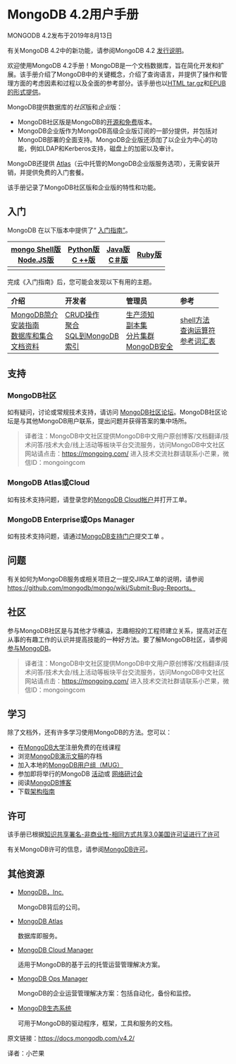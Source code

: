 # MongoDB 4.2用户手册

MONGODB 4.2发布于2019年8月13日

有关MongoDB 4.2中的新功能，请参阅MongoDB 4.2 [发行说明](https://docs.mongodb.com/v4.2/release-notes/4.2/)。

欢迎使用MongoDB 4.2手册！MongoDB是一个文档数据库，旨在简化开发和扩展。该手册介绍了MongoDB中的关键概念，介绍了查询语言，并提供了操作和管理方面的考虑因素和过程以及全面的参考部分。该手册也以[HTML tar.gz](https://docs.mongodb.com/v4.2/manual.tar.gz)和[EPUB的形式提供](https://docs.mongodb.com/v4.2/MongoDB-manual.epub)。

MongoDB提供数据库的*社区*版和*企业*版：

- MongoDB社区版是MongoDB的[开源和免费](https://github.com/mongodb/mongo/)版本。
- MongoDB企业版作为MongoDB高级企业版订阅的一部分提供，并包括对MongoDB部署的全面支持。MongoDB企业版还添加了以企业为中心的功能，例如LDAP和Kerberos支持，磁盘上的加密以及审计。

MongoDB还提供 [Atlas](https://www.mongodb.com/cloud/atlas?tck=docs_server)（云中托管的MongoDB企业版服务选项），无需安装开销，并提供免费的入门套餐。

该手册记录了MongoDB社区版和企业版的特性和功能。



## 入门

MongoDB 在以下版本中提供了“ [入门指南”](https://docs.mongodb.com/getting-started/shell)。

| [mongo Shell版](https://docs.mongodb.com/v4.2/tutorial/getting-started/)<br/>[Node.JS版](http://mongodb.github.io/node-mongodb-native/3.4/quick-start/quick-start/) | [Python版](https://docs.mongodb.com/drivers/pymongo)<br/>[C ++版](https://mongodb.github.io/mongo-cxx-driver/mongocxx-v3/tutorial/) | [Java版](https://mongodb.github.io/mongo-java-driver/)<br/>[C＃版](http://mongodb.github.io/mongo-csharp-driver/) | [Ruby版](https://docs.mongodb.com/ruby-driver/current/quick-start/) |
| ------------------------------------------------------------ | ------------------------------------------------------------ | ------------------------------------------------------------ | ------------------------------------------------------------ |
|                                                              |                                                              |                                                              |                                                              |



完成《入门指南》后，您可能会发现以下有用的主题。

| 介绍                                                         | 开发者                                                       | 管理员                                                       | 参考                                                         |
| :----------------------------------------------------------- | :----------------------------------------------------------- | :----------------------------------------------------------- | :----------------------------------------------------------- |
| [MongoDB简介](https://docs.mongodb.com/v4.2/introduction/)<br/>[安装指南](https://docs.mongodb.com/v4.2/installation/)<br/>[数据库和集合](https://docs.mongodb.com/v4.2/core/databases-and-collections/)<br/>[文档资料](https://docs.mongodb.com/v4.2/core/document/) | [CRUD操作](https://docs.mongodb.com/v4.2/crud/)<br/>[聚合](https://docs.mongodb.com/v4.2/aggregation/)<br/>[SQL到MongoDB](https://docs.mongodb.com/v4.2/reference/sql-comparison/)<br/>[索引](https://docs.mongodb.com/v4.2/indexes/) | [生产须知](https://docs.mongodb.com/v4.2/administration/production-notes/)<br/>[副本集](https://docs.mongodb.com/v4.2/replication/)<br/>[分片集群](https://docs.mongodb.com/v4.2/sharding/)<br/>[MongoDB安全](https://docs.mongodb.com/v4.2/security/) | [shell方法](https://docs.mongodb.com/v4.2/reference/method/)<br/>[查询运算符](https://docs.mongodb.com/v4.2/reference/operator/)<br/>[参考](https://docs.mongodb.com/v4.2/reference/)[词汇表](https://docs.mongodb.com/v4.2/reference/glossary/) |





## 支持

### MongoDB社区

如有疑问，讨论或常规技术支持，请访问 [MongoDB社区论坛](https://community.mongodb.com/)。MongoDB社区论坛是与其他MongoDB用户联系，提出问题并获得答案的集中场所。

> 译者注：MongoDB中文社区提供MongoDB中文用户原创博客/文档翻译/技术问答/技术大会/线上活动等板块平台交流服务，访问MongoDB中文社区网站请点击：https://mongoing.com/
> 进入技术交流社群请联系小芒果，微信ID：mongoingcom


### MongoDB Atlas或Cloud 

如有技术支持问题，请登录您的[MongoDB Cloud帐户](https://cloud.mongodb.com/user)并打开工单。



### MongoDB Enterprise或Ops Manager

如有技术支持问题，请通过[MongoDB支持门户](https://support.mongodb.com/)提交工单 。



## 问题

有关如何为MongoDB服务或相关项目之一提交JIRA工单的说明，请参阅 https://github.com/mongodb/mongo/wiki/Submit-Bug-Reports。



## 社区

参与MongoDB社区是与其他才华横溢，志趣相投的工程师建立关系，提高对正在从事的有趣工作的认识并提高技能的一种好方法。要了解MongoDB社区，请参阅 [参与MongoDB](http://www.mongodb.org/get-involved?tck=docs_server)。

> 译者注：MongoDB中文社区提供MongoDB中文用户原创博客/文档翻译/技术问答/技术大会/线上活动等板块平台交流服务，访问MongoDB中文社区网站请点击：https://mongoing.com/
> 进入技术交流社群请联系小芒果，微信ID：mongoingcom


## 学习

除了文档外，还有许多学习使用MongoDB的方法。您可以：

- 在[MongoDB大学](https://university.mongodb.com/?tck=docs_server)注册免费的在线课程
- 浏览[MongoDB演示文稿](https://www.mongodb.com/presentations?tck=docs_server)的存档
- 加入本地的[MongoDB用户组（MUG）](https://www.mongodb.org/user-groups?tck=docs_server)
- 参加即将举行的MongoDB [活动](http://www.mongodb.com/events?tck=docs_server)或 [网络研讨会](http://www.mongodb.com/webinars?tck=docs_server)
- 阅读[MongoDB博客](http://www.mongodb.com/blog?tck=docs_server)
- 下载[架构指南](https://www.mongodb.com/lp/whitepaper/architecture-guide?tck=docs_server)



## 许可

该手册已根据[知识共享署名-非商业性-相同方式共享3.0美国许可证进行了许可](http://creativecommons.org/licenses/by-nc-sa/3.0/us/)

有关MongoDB许可的信息，请参阅[MongoDB许可](https://www.mongodb.org/about/licensing/)。



## 其他资源

- [MongoDB，Inc.](https://www.mongodb.com/?tck=docs_server)

  MongoDB背后的公司。

- [MongoDB Atlas](https://www.mongodb.com/cloud?tck=docs_server)

  数据库即服务。

- [MongoDB Cloud Manager](https://www.mongodb.com/cloud/cloud-manager/?tck=docs_server)

  适用于MongoDB的基于云的托管运营管理解决方案。

- [MongoDB Ops Manager](https://docs.opsmanager.mongodb.com/current/?tck=docs_server)

  MongoDB的企业运营管理解决方案：包括自动化，备份和监控。

- [MongoDB生态系统](https://docs.mongodb.com/ecosystem/?tck=docs_server)

  可用于MongoDB的驱动程序，框架，工具和服务的文档。



原文链接：https://docs.mongodb.com/v4.2/

译者：小芒果
